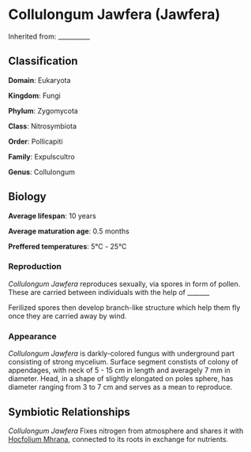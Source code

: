 # Collulongum Jawfera (Jawfera)
Inherited from: __________
## Classification
**Domain**: Eukaryota

**Kingdom**: Fungi

**Phylum**: Zygomycota

**Class**: Nitrosymbiota

**Order**: Pollicapiti

**Family**: Expulscultro

**Genus**: Collulongum

## Biology
**Average lifespan**: 10 years

**Average maturation age**: 0.5 months

**Preffered temperatures**: 5℃ - 25℃

### Reproduction
*Collulongum Jawfera* reproduces sexually, via spores in form of pollen. These are carried between individuals with the help of _______ 

Ferilized spores then develop branch-like structure which help them fly once they are carried away by wind.

### Appearance
*Collulongum Jawfera* is darkly-colored fungus with underground part consisting of strong mycelium. Surface segment constists of colony of appendages, with neck of
5 - 15 cm in length and averagely 7 mm in diameter. Head, in a shape of slightly elongated on poles sphere, has diameter ranging from 3 to 7 cm and  serves as a mean
to reproduce.

## Symbiotic Relationships
*Collulongum Jawfera* Fixes nitrogen from atmosphere and shares it with [Hocfolium Mhrana](https://github.com/CI09/Archives-of-Speculative-Biology/blob/branch_1/Archives/Asethia_1/Time_1/Hocfolium_Mhrana.md), connected to its roots in exchange for nutrients.
